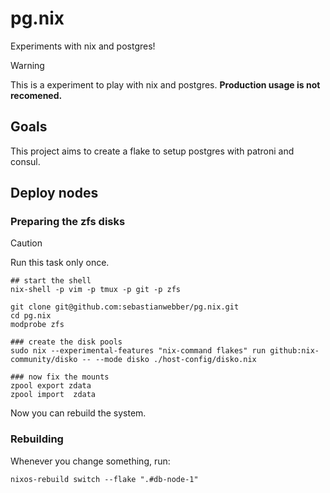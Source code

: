 # pg.nix

Experiments with nix and postgres!

> [!WARNING]
> This is a experiment to play with nix and postgres.
> **Production usage is not recomened.**

## Goals

This project aims to create a flake to setup postgres with patroni and consul.


## Deploy nodes

### Preparing the zfs disks 

> [!CAUTION]
> Run this task only once.

```shell
## start the shell
nix-shell -p vim -p tmux -p git -p zfs

git clone git@github.com:sebastianwebber/pg.nix.git
cd pg.nix
modprobe zfs

### create the disk pools
sudo nix --experimental-features "nix-command flakes" run github:nix-community/disko -- --mode disko ./host-config/disko.nix

### now fix the mounts
zpool export zdata
zpool import  zdata
```

Now you can rebuild the system.

### Rebuilding

Whenever you change something, run:

```shell
nixos-rebuild switch --flake ".#db-node-1"
```
